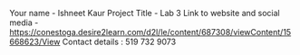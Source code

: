 Your name - Ishneet Kaur
Project Title - Lab 3
Link to website and social media - https://conestoga.desire2learn.com/d2l/le/content/687308/viewContent/15668623/View
Contact details : 519 732 9073
